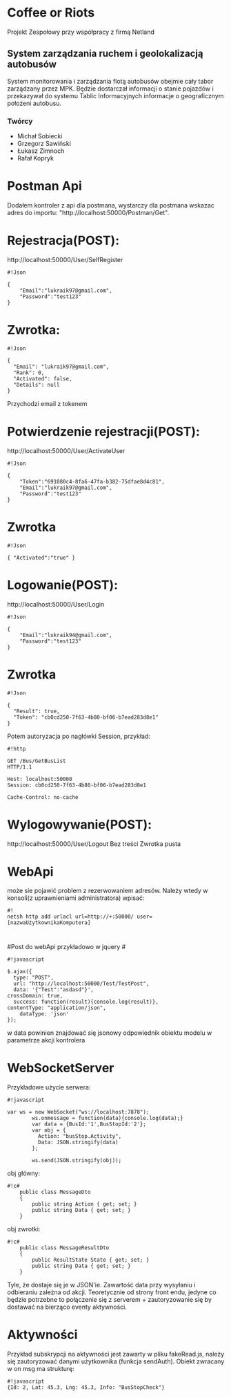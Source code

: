 # Coffee or Riots #
Projekt Zespołowy przy współpracy z firmą Netland

## System zarządzania ruchem i geolokalizacją autobusów ##

System monitorowania i zarządzania flotą autobusów obejmie cały tabor zarządzany przez MPK. Będzie dostarczał informacji o stanie pojazdów i przekazywał do systemu Tablic Informacyjnych informacje o geograficznym położeni autobusu.

### Twórcy ###

* Michał Sobiecki
* Grzegorz Sawiński
* Łukasz Zimnoch
* Rafał Kopryk

# Postman Api #

Dodałem kontroler z api dla postmana, wystarczy dla postmana wskazac adres do importu: "http://localhost:50000/Postman/Get".

# Rejestracja(POST): #
http://localhost:50000/User/SelfRegister

```
#!Json

{
    "Email":"lukraik97@gmail.com",
    "Password":"test123"
}
```

# Zwrotka: #

```
#!Json

{
  "Email": "lukraik97@gmail.com",
  "Rank": 0,
  "Activated": false,
  "Details": null
}
```


Przychodzi email z tokenem

# Potwierdzenie rejestracji(POST): #
http://localhost:50000/User/ActivateUser

```
#!Json

{
    "Token":"691080c4-8fa6-47fa-b382-75dfae8d4c81",
    "Email":"lukraik97@gmail.com",
    "Password":"test123"
}
```

# Zwrotka #

```
#!Json

{ "Activated":"true" }

```

# Logowanie(POST): #
http://localhost:50000/User/Login

```
#!Json

{
    "Email":"lukraik94@gmail.com",
    "Password":"test123"
}
```

# Zwrotka #

```
#!Json

{
  "Result": true,
  "Token": "cb0cd250-7f63-4b80-bf06-b7ead283d8e1"
}
```


Potem autoryzacja po nagłówki Session, przykład:

```
#!http

GET /Bus/GetBusList 
HTTP/1.1

Host: localhost:50000
Session: cb0cd250-7f63-4b80-bf06-b7ead283d8e1

Cache-Control: no-cache
```



# Wylogowywanie(POST): #
http://localhost:50000/User/Logout
Bez treści
Zwrotka pusta



# WebApi #

może sie pojawić problem z rezerwowaniem adresów. Należy wtedy w konsoli(z uprawnieniami administratora) wpisać:


```
#!
netsh http add urlacl url=http://+:50000/ user=[nazwaUżytkownikaKomputera]
```
# 

#Post do webApi przykładowo w jquery #


```
#!javascript

$.ajax({
  type: "POST",
  url: "http://localhost:50000/Test/TestPost",
  data: '{"Test":"asdasd"}',
crossDomain: true,
  success: function(result){console.log(result)},
contentType: "application/json",
    dataType: 'json'
});
```
w data powinien znajdować się jsonowy odpowiednik obiektu modelu w parametrze akcji kontrolera

# WebSocketServer #

Przykładowe użycie serwera:

```
#!javascript

var ws = new WebSocket("ws://localhost:7878");
        ws.onmessage = function(data){console.log(data);}
        var data = {BusId:'1',BusStopId:'2'};
        var obj = {
          Action: "busStop.Activity",
          Data: JSON.stringify(data)
        };

        ws.send(JSON.stringify(obj));
```

obj główny:

```
#!c#
    public class MessageDto
    {
        public string Action { get; set; }
        public string Data { get; set; }
    }

```
obj zwrotki:

```
#!c#
    public class MessageResultDto
    {
        public ResultState State { get; set; }
        public string Data { get; set; }
    }
```
Tyle, że dostaje się je w JSON'ie.
Zawartość data przy wysyłaniu i odbieraniu zależna od akcji. Teoretycznie od strony front endu, jedyne co będzie potrzebne to połączenie się z serverem + zautoryzowanie się by dostawać na bierząco eventy aktywności.

# Aktywności #
Przykład subskrypcji na aktywności jest zawarty w pliku fakeRead.js, należy się zautoryzować danymi użytkownika (funkcja sendAuth). Obiekt zwracany w on msg ma strukturę:

```
#!javascript
{Id: 2, Lat: 45.3, Lng: 45.3, Info: "BusStopCheck"}

```